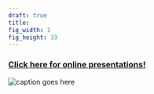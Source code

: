 ```yaml
---
draft: true
title: 
fig_width: 1
fig_height: 33
---
```



<a href="https://perc.ac.nz/wordpress/humour-at-work/" target="_blank"><h3>Click here for online presentations!</h3></a>

![caption goes here](/bryce-ahsn05.jpg)


